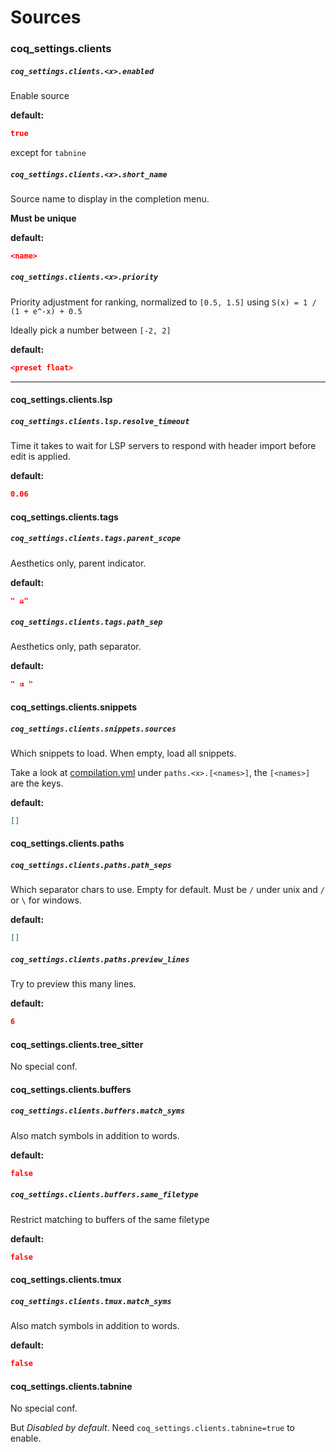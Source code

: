 # Sources

### coq_settings.clients

##### `coq_settings.clients.<x>.enabled`

Enable source

**default:**

```json
true
```

except for `tabnine`

##### `coq_settings.clients.<x>.short_name`

Source name to display in the completion menu.

**Must be unique**

**default:**

```json
<name>
```

##### `coq_settings.clients.<x>.priority`

Priority adjustment for ranking, normalized to `[0.5, 1.5]` using `S(x) = 1 / (1 + e^-x) + 0.5`

Ideally pick a number between `[-2, 2]`

**default:**

```json
<preset float>
```

---

#### coq_settings.clients.lsp

##### `coq_settings.clients.lsp.resolve_timeout`

Time it takes to wait for LSP servers to respond with header import before edit is applied.

**default:**

```json
0.06
```

#### coq_settings.clients.tags

##### `coq_settings.clients.tags.parent_scope`

Aesthetics only, parent indicator.

**default:**

```json
" ⇊"
```

##### `coq_settings.clients.tags.path_sep`

Aesthetics only, path separator.

**default:**

```json
" ⇉ "
```

#### coq_settings.clients.snippets

##### `coq_settings.clients.snippets.sources`

Which snippets to load. When empty, load all snippets.

Take a look at [compilation.yml](https://github.com/ms-jpq/coq_nvim/blob/coq/config/compilation.yml) under `paths.<x>.[<names>]`, the `[<names>]` are the keys.

**default:**

```json
[]
```

#### coq_settings.clients.paths

##### `coq_settings.clients.paths.path_seps`

Which separator chars to use. Empty for default. Must be `/` under unix and `/` or `\` for windows.

**default:**

```json
[]
```

##### `coq_settings.clients.paths.preview_lines`

Try to preview this many lines.

**default:**

```json
6
```

#### coq_settings.clients.tree_sitter

No special conf.

#### coq_settings.clients.buffers

##### `coq_settings.clients.buffers.match_syms`

Also match symbols in addition to words.

**default:**

```json
false
```

##### `coq_settings.clients.buffers.same_filetype`

Restrict matching to buffers of the same filetype

**default:**

```json
false
```

#### coq_settings.clients.tmux

##### `coq_settings.clients.tmux.match_syms`

Also match symbols in addition to words.

**default:**

```json
false
```

#### coq_settings.clients.tabnine

No special conf.

But _Disabled by default_. Need `coq_settings.clients.tabnine=true` to enable.

